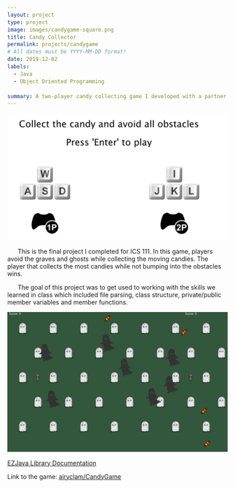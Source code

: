 ```yaml
---
layout: project
type: project
image: images/candygame-square.png
title: Candy Collector
permalink: projects/candygame
# All dates must be YYYY-MM-DD format!
date: 2019-12-02
labels:
  - Java
  - Object Oriented Programming
  
summary: A two-player candy collecting game I developed with a partner using the EZJava library.
---
```


<img class="ui medium right floated rounded image" src="../images/candyinstructions.png">

&nbsp;&nbsp;&nbsp;&nbsp;&nbsp;&nbsp;This is the final project I completed for ICS 111. In this game, players avoid the graves and ghosts while collecting the moving candies. The player that collects the most candies while not bumping into the obstacles wins.


&nbsp;&nbsp;&nbsp;&nbsp;&nbsp;&nbsp;The goal of this project was to get used to working with the skills we learned in class which included file parsing, class structure, private/public member variables and member functions. 

<img class="ui big center rounded image" src="../images/candygame.png">

[EZJava Library Documentation](http://www2.hawaii.edu/~dylank/ics111/doc/)

Link to the game: <a href="https://github.com/airyclam/CandyGame"><i class="large github icon"></i>airyclam/CandyGame</a>


